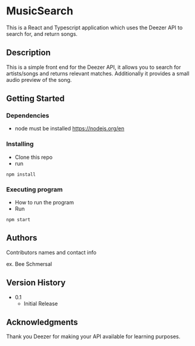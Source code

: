 # MusicSearch

This is a React and Typescript application which uses the Deezer API to search for, and return songs. 

## Description

This is a simple front end for the Deezer API, it allows you to search for artists/songs and returns relevant matches. Additionally it provides a small audio preview of the song. 

## Getting Started

### Dependencies

* node must be installed https://nodejs.org/en
  

### Installing

* Clone this repo
* run
```
npm install
```

### Executing program

* How to run the program
* Run
```
npm start
```



## Authors

Contributors names and contact info

ex. Bee Schmersal  


## Version History


* 0.1
    * Initial Release

## Acknowledgments
Thank you Deezer for making your API available for learning purposes.

